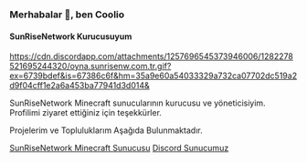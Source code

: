 ### Merhabalar 👋, ben Coolio
#### SunRiseNetwork Kurucusuyum
https://cdn.discordapp.com/attachments/1257696545373946006/1282278521695244320/oyna.sunrisenw.com.tr.gif?ex=6739bdef&is=67386c6f&hm=35a9e60a54033329a732ca07702dc519a2d9f04cff1e2a6a453ba77941d3d014&

SunRiseNetwork Minecraft sunucularının kurucusu ve yöneticisiyim. Profilimi ziyaret ettiğiniz için teşekkürler.

Projelerim ve Topluluklarım Aşağıda Bulunmaktadır.

[SunRiseNetwork Minecraft Sunucusu](https://sunrisenw.com.tr)
[Discord Sunucumuz](https://discord.gg/ep7rTAFWmm)




